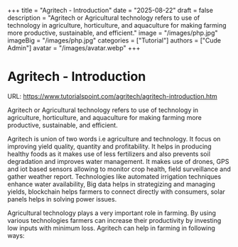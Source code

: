 +++
title = "Agritech - Introduction"
date = "2025-08-22"
draft = false
description = "Agritech or Agricultural technology refers to use of technology in agriculture, horticulture, and aquaculture for making farming more productive, sustainable, and efficient."
image = "/images/php.jpg"
imageBig = "/images/php.jpg"
categories = ["Tutorial"]
authors = ["Cude Admin"]
avatar = "/images/avatar.webp"
+++

# Agritech - Introduction

URL: https://www.tutorialspoint.com/agritech/agritech-introduction.htm

Agritech or Agricultural technology refers to use of technology in agriculture, horticulture, and aquaculture for making farming more productive, sustainable, and efficient.

Agritech is union of two words i.e agriculture and technology. It focus on improving yield quality, quantity and profitability. It helps in producing healthy foods as it makes use of less fertilizers and also prevents soil degradation and improves water management. It makes use of drones, GPS and iot based sensors allowing to monitor crop health, field surveillance and gather weather report. Technologies like automated irrigation techniques enhance water availability, Big data helps in strategizing and managing yields, blockchain helps farmers to connect directly with consumers, solar panels helps in solving power issues.

Agricultural technology plays a very important role in farming. By using various technologies farmers can increase their productivity by investing low inputs with minimum loss. Agritech can help in farming in following ways:
